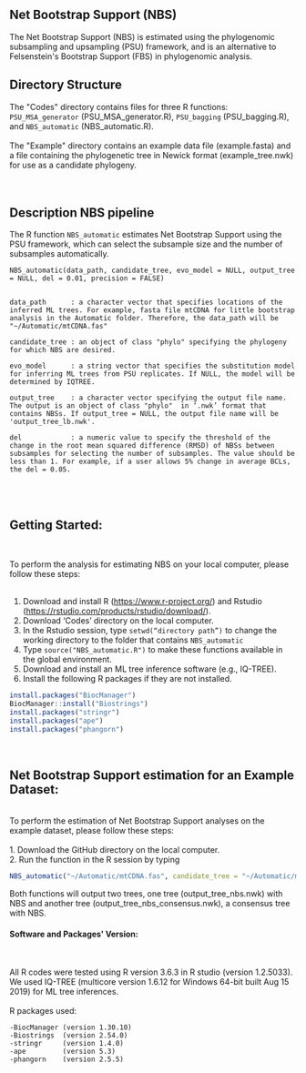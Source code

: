 ## Net Bootstrap Support (NBS)

The Net Bootstrap Support (NBS) is estimated using the phylogenomic subsampling and upsampling (PSU) framework, and is an alternative to Felsenstein's Bootstrap Support (FBS) in phylogenomic analysis.
<br />

## Directory Structure 
The "Codes" directory contains files for three R functions: ``PSU_MSA_generator`` (PSU_MSA_generator.R), ``PSU_bagging`` (PSU_bagging.R), and ``NBS_automatic`` (NBS_automatic.R). <br />
<br />
The "Example" directory contains an example data file (example.fasta) and a file containing the phylogenetic tree in Newick format (example_tree.nwk) for use as a candidate phylogeny. <br />
<br />
<br />

## Description NBS pipeline

The R function ``NBS_automatic`` estimates Net Bootstrap Support using the PSU framework, which can select the subsample size and the number of subsamples automatically.

```
NBS_automatic(data_path, candidate_tree, evo_model = NULL, output_tree = NULL, del = 0.01, precision = FALSE)


data_path      : a character vector that specifies locations of the inferred ML trees. For example, fasta file mtCDNA for little bootstrap analysis in the Automatic folder. Therefore, the data_path will be "~/Automatic/mtCDNA.fas"

candidate_tree : an object of class "phylo" specifying the phylogeny for which NBS are desired. 

evo_model      : a string vector that specifies the substitution model for inferring ML trees from PSU replicates. If NULL, the model will be determined by IQTREE.

output_tree    : a character vector specifying the output file name. The output is an object of class "phylo"  in ‘.nwk’ format that contains NBSs. If output_tree = NULL, the output file name will be 'output_tree_lb.nwk'.

del            : a numeric value to specify the threshold of the change in the root mean squared difference (RMSD) of NBSs between subsamples for selecting the number of subsamples. The value should be less than 1. For example, if a user allows 5% change in average BCLs, the del = 0.05.

```
<br />

<br />

## Getting Started:

<br />

To perform the analysis for estimating NBS on your local computer, please follow these steps:<br /><br />
1.	Download and install R (https://www.r-project.org/) and Rstudio (https://rstudio.com/products/rstudio/download/).<br />
2.	Download ‘Codes’ directory on the local computer. <br />
3.	In the Rstudio session, type ``setwd(“directory path”)`` to change the working directory to the folder that contains ``NBS_automatic`` <br />
4.	Type ``source("NBS_automatic.R")`` to make these functions available in the global environment. <br />
5.	Download and install an ML tree inference software (e.g., IQ-TREE). <br />
6.	Install the following R packages if they are not installed. 

```R
install.packages("BiocManager")
BiocManager::install("Biostrings")
install.packages("stringr")
install.packages("ape")
install.packages("phangorn")
```

<br />

## Net Bootstrap Support estimation for an Example Dataset:

<br />
To perform the estimation of Net Bootstrap Support analyses on the example dataset, please follow these steps:<br /><br />
1.	Download the GitHub directory on the local computer. <br />
2.	Run the function in the R session by typing 

```R
NBS_automatic("~/Automatic/mtCDNA.fas", candidate_tree = "~/Automatic/mtCDNA.nwk", evo_model = "GTR+G4", output_tree = NULL, del = 0.01)

```

Both functions will output two trees, one tree (output_tree_nbs.nwk) with NBS and another tree (output_tree_nbs_consensus.nwk), a consensus tree with NBS.


#### Software and Packages' Version:

<br />

All R codes were tested using R version 3.6.3 in R studio (version 1.2.5033). We used IQ-TREE (multicore version 1.6.12 for Windows 64-bit built Aug 15 2019) for ML tree inferences.
<br />  
R packages used:
<br />

```
-BiocManager (version 1.30.10)
-Biostrings  (version 2.54.0)
-stringr     (version 1.4.0)
-ape         (version 5.3)
-phangorn    (version 2.5.5)
```

<br />
<br />


<br />
<br />
